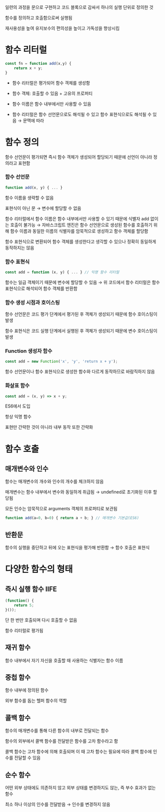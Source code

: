 일련의 과정을 문으로 구현하고 코드 블록으로 감싸서 하나의 실행 단위로 정의한 것

함수를 정의하고 호출함으로써 실행됨

재사용성을 높여 유지보수의 편의성을 높이고 가독성을 향상시킴

# 함수 리터럴

```jsx
const fn = function add(x,y) {
	return x + y;
}
```

* 함수 리터럴은 평가되어 함수 객체를 생성함
*   함수 객체: 호출할 수 있음 + 고유의 프로퍼티

* 함수 이름은 함수 내부에서만 사용할 수 있음

* 함수 리터럴은 함수 선언문으로도 해석될 수 있고 함수 표현식으로도 해석될 수 있음 → 문맥에 따라

# 함수 정의

함수 선언문이 평가되면 즉시 함수 객체가 생성되어 할당되기 때문에 선언이 아니라 정의라고 표현함

### 함수 선언문

```jsx
function add(x, y) { ... }
```

함수 이름을 생략할 수 없음

표현식이 아닌 문 → 변수에 할당할 수 없음

함수 리터럴에서 함수 이름은 함수 내부에서만 사용할 수 있기 때문에 식별자 add 없이는 호출이 불가능 → 자바스크립트 엔진은 함수 선언문으로 생성된 함수를 호출하기 위해 함수 이름과 동일한 이름의 식별자를 암묵적으로 생성하고 함수 객체를 할당함

함수 표현식으로 변환되어 함수 객체를 생성한다고 생각할 수 있으나 정확히 동일하게 동작하지는 않음

### 함수 표현식

```jsx
const add = function (x, y) { ... } // 익명 함수 리터럴
```

함수는 일급 객체이기 때문에 변수에 할당할 수 있음 → 위 코드에서 함수 리터럴은 함수 표현식으로 해석되어 함수 객체를 반환함

### 함수 생성 시점과 호이스팅

함수 선언문은 코드 평가 단계에서 평가된 후 객체가 생성되기 때문에 함수 호이스팅이 발생

함수 표현식은 코드 실행 단계에서 실행된 후 객체가 생성되기 때문에 변수 호이스팅이 발생

### Function 생성자 함수

```jsx
const add = new Function('x', 'y', 'return x + y');
```

함수 선언문이나 함수 표현식으로 생성한 함수와 다르게 동작하므로 바람직하지 않음

### 화살표 함수

```jsx
const add = (x, y) => x + y;
```

ES6에서 도입

항상 익명 함수

표현만 간략한 것이 아니라 내부 동작 또한 간략화

# 함수 호출

## 매개변수와 인수

함수는 매개변수의 개수와 인수의 개수를 체크하지 않음

매개변수는 함수 내부에서 변수와 동일하게 취급됨 → undefined로 초기화된 이후 할당됨

모든 인수는 암묵적으로 arguments 객체의 프로퍼티로 보관됨

```jsx
function add(a=0, b=0) { return a + b; } // 매개변수 기본값(ES6)
```

## 반환문

함수의 실행을 중단하고 뒤에 오는 표현식을 평가해 반환함 → 함수 호출은 표현식

# 다양한 함수의 형태

## 즉시 실행 함수 IIFE

```jsx
(function() {
	return 5;
}());
```

단 한 번만 호출되며 다시 호출할 수 없음

함수 리터럴로 평가됨

## 재귀 함수

함수 내부에서 자기 자신을 호출할 때 사용하는 식별자는 함수 이름

## 중첩 함수

함수 내부에 정의된 함수

외부 함수를 돕는 헬퍼 함수의 역할

## 콜백 함수

함수의 매개변수를 통해 다른 함수의 내부로 전달되는 함수

함수의 외부에서 콜백 함수를 전달받은 함수를 고차 함수라고 함

콜백 함수는 고차 함수에 의해 호출되며 이 때 고차 함수는 필요에 따라 콜백 함수에 인수를 전달할 수 있음

## 순수 함수

어떤 외부 상태에도 의존하지 않고 외부 상태를 변경하지도 않는, 즉 부수 효과가 없는 함수

최소 하나 이상의 인수를 전달받음 → 인수를 변경하지 않음

